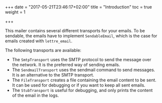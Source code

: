 +++
date = "2017-05-21T23:46:17+02:00"
title = "Introduction"
toc = true
weight = 1

+++

This mailer contains several different transports for your emails. To be sendable, the
emails have to implement `SendableEmail`, which is the case for emails created with `lettre_email`.

The following transports are available:

* The `SmtpTransport` uses the SMTP protocol to send the message over the network. It is
  the preferred way of sending emails.
* The `SendmailTransport` uses the sendmail command to send messages. It is an alternative to
  the SMTP transport.
* The `FileTransport` creates a file containing the email content to be sent. It can be used
  for debugging or if you want to keep all sent emails.
* The `StubTransport` is useful for debugging, and only prints the content of the email in the
  logs.
